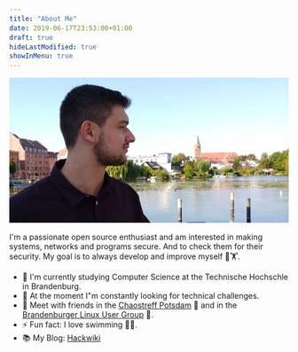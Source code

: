 ```yaml
---
title: "About Me"
date: 2019-06-17T23:53:00+01:00
draft: true
hideLastModified: true
showInMenu: true
---
```


![alt text](me.jpeg)

I'm a passionate open source enthusiast and am interested in making systems, networks and programs secure. 
And to check them for their security. My goal is to always develop and improve myself 🧠🏋️.


- 🔭 I'm currently studying Computer Science at the Technische Hochschle in Brandenburg.
- 🌱 At the moment I"m constantly looking for technical challenges.
- 👯 Meet with friends in the [Chaostreff Potsdam](https://www.ccc-p.org/) 🚀 and in the [Brandenburger Linux User Group](https://www.bralug.de/) 🐧.
- ⚡ Fun fact: I love swimming  🏊‍♂️.
- 📚 My Blog: [Hackwiki](https://www.hackwiki.de/)